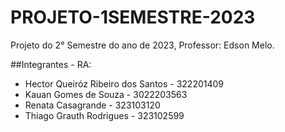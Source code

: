 # PROJETO-1SEMESTRE-2023
Projeto do 2° Semestre do ano de 2023, Professor: Edson Melo.

##Integrantes - RA:

* Hector Queiróz Ribeiro dos Santos - 322201409
* Kauan Gomes de Souza - 3022203563
* Renata Casagrande - 323103120
* Thiago Grauth Rodrigues - 323102599
